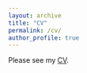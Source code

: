 ```yaml
---
layout: archive
title: "CV"
permalink: /cv/
author_profile: true
---
```


Please see my [CV](https://mmgordon1.github.io/files/CV_July22.pdf).
